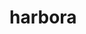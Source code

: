 # harbora
<div style="align: center">
<img src="https://user-images.githubusercontent.com/23714155/116004791-f7c10900-a636-11eb-9e4e-f7da55b35698.png/>
</div>
